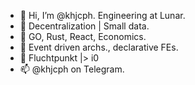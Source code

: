 - 👋 Hi, I’m @khjcph. Engineering at Lunar.
- 👀 Decentralization | Small data.
- 🌱 GO, Rust, React, Economics. 
- 🌱 Event driven archs., declarative FEs.
- 💞️ Fluchtpunkt |> i0
- 📫 @khjcph on Telegram.
